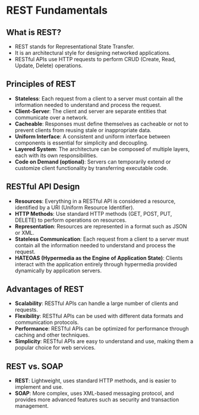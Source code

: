 # REST Fundamentals

## What is REST?
- REST stands for Representational State Transfer.
- It is an architectural style for designing networked applications.
- RESTful APIs use HTTP requests to perform CRUD (Create, Read, Update, Delete) operations.

## Principles of REST
- **Stateless**: Each request from a client to a server must contain all the information needed to understand and process the request.
- **Client-Server**: The client and server are separate entities that communicate over a network.
- **Cacheable**: Responses must define themselves as cacheable or not to prevent clients from reusing stale or inappropriate data.
- **Uniform Interface**: A consistent and uniform interface between components is essential for simplicity and decoupling.
- **Layered System**: The architecture can be composed of multiple layers, each with its own responsibilities.
- **Code on Demand (optional)**: Servers can temporarily extend or customize client functionality by transferring executable code.

## RESTful API Design
- **Resources**: Everything in a RESTful API is considered a resource, identified by a URI (Uniform Resource Identifier).
- **HTTP Methods**: Use standard HTTP methods (GET, POST, PUT, DELETE) to perform operations on resources.
- **Representation**: Resources are represented in a format such as JSON or XML.
- **Stateless Communication**: Each request from a client to a server must contain all the information needed to understand and process the request.
- **HATEOAS (Hypermedia as the Engine of Application State)**: Clients interact with the application entirely through hypermedia provided dynamically by application servers.

## Advantages of REST
- **Scalability**: RESTful APIs can handle a large number of clients and requests.
- **Flexibility**: RESTful APIs can be used with different data formats and communication protocols.
- **Performance**: RESTful APIs can be optimized for performance through caching and other techniques.
- **Simplicity**: RESTful APIs are easy to understand and use, making them a popular choice for web services.

## REST vs. SOAP
- **REST**: Lightweight, uses standard HTTP methods, and is easier to implement and use.
- **SOAP**: More complex, uses XML-based messaging protocol, and provides more advanced features such as security and transaction management.
